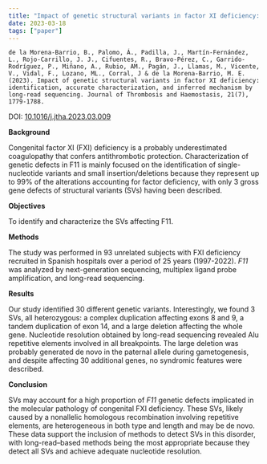 ```yaml
---
title: "Impact of genetic structural variants in factor XI deficiency: identification, accurate characterization, and inferred mechanism by long-read sequencing"
date: 2023-03-18
tags: ["paper"]
---
```


`de la Morena-Barrio, B., Palomo, Á., Padilla, J., Martín-Fernández, L., Rojo-Carrillo, J. J., Cifuentes, R., Bravo-Pérez, C., Garrido-Rodríguez, P., Miñano, A., Rubio, AM., Pagán, J., Llamas, M., Vicente, V., Vidal, F., Lozano, ML., Corral, J & de la Morena-Barrio, M. E. (2023). Impact of genetic structural variants in factor XI deficiency: identification, accurate characterization, and inferred mechanism by long-read sequencing. Journal of Thrombosis and Haemostasis, 21(7), 1779-1788.`

DOI: [10.1016/j.jtha.2023.03.009](https://doi.org/10.1016/j.jtha.2023.03.009)

**Background**

Congenital factor XI (FXI) deficiency is a probably underestimated coagulopathy that confers antithrombotic protection. Characterization of genetic defects in F11 is mainly focused on the identification of single-nucleotide variants and small insertion/deletions because they represent up to 99% of the alterations accounting for factor deficiency, with only 3 gross gene defects of structural variants (SVs) having been described.

**Objectives**

To identify and characterize the SVs affecting F11.

**Methods**

The study was performed in 93 unrelated subjects with FXI deficiency recruited in Spanish hospitals over a period of 25 years (1997-2022). *F11* was analyzed by next-generation sequencing, multiplex ligand probe amplification, and long-read sequencing.

**Results**

Our study identified 30 different genetic variants. Interestingly, we found 3 SVs, all heterozygous: a complex duplication affecting exons 8 and 9, a tandem duplication of exon 14, and a large deletion affecting the whole gene. Nucleotide resolution obtained by long-read sequencing revealed Alu repetitive elements involved in all breakpoints. The large deletion was probably generated de novo in the paternal allele during gametogenesis, and despite affecting 30 additional genes, no syndromic features were described.

**Conclusion**

SVs may account for a high proportion of *F11* genetic defects implicated in the molecular pathology of congenital FXI deficiency. These SVs, likely caused by a nonallelic homologous recombination involving repetitive elements, are heterogeneous in both type and length and may be de novo. These data support the inclusion of methods to detect SVs in this disorder, with long-read–based methods being the most appropriate because they detect all SVs and achieve adequate nucleotide resolution.
